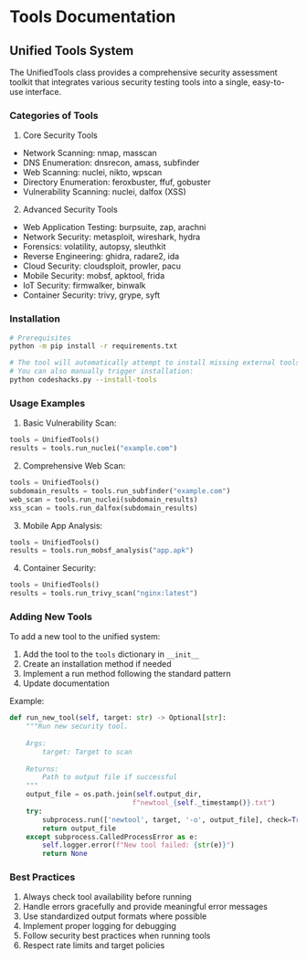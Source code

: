 # Tools Documentation

## Unified Tools System

The UnifiedTools class provides a comprehensive security assessment toolkit that integrates various security testing tools into a single, easy-to-use interface.

### Categories of Tools

1. Core Security Tools
- Network Scanning: nmap, masscan
- DNS Enumeration: dnsrecon, amass, subfinder
- Web Scanning: nuclei, nikto, wpscan
- Directory Enumeration: feroxbuster, ffuf, gobuster
- Vulnerability Scanning: nuclei, dalfox (XSS)

2. Advanced Security Tools
- Web Application Testing: burpsuite, zap, arachni
- Network Security: metasploit, wireshark, hydra
- Forensics: volatility, autopsy, sleuthkit
- Reverse Engineering: ghidra, radare2, ida
- Cloud Security: cloudsploit, prowler, pacu
- Mobile Security: mobsf, apktool, frida
- IoT Security: firmwalker, binwalk
- Container Security: trivy, grype, syft

### Installation

```bash
# Prerequisites
python -m pip install -r requirements.txt

# The tool will automatically attempt to install missing external tools
# You can also manually trigger installation:
python codeshacks.py --install-tools
```

### Usage Examples

1. Basic Vulnerability Scan:
```python
tools = UnifiedTools()
results = tools.run_nuclei("example.com")
```

2. Comprehensive Web Scan:
```python
tools = UnifiedTools()
subdomain_results = tools.run_subfinder("example.com")
web_scan = tools.run_nuclei(subdomain_results)
xss_scan = tools.run_dalfox(subdomain_results)
```

3. Mobile App Analysis:
```python
tools = UnifiedTools()
results = tools.run_mobsf_analysis("app.apk")
```

4. Container Security:
```python
tools = UnifiedTools()
results = tools.run_trivy_scan("nginx:latest")
```

### Adding New Tools

To add a new tool to the unified system:

1. Add the tool to the `tools` dictionary in `__init__`
2. Create an installation method if needed
3. Implement a run method following the standard pattern
4. Update documentation

Example:
```python
def run_new_tool(self, target: str) -> Optional[str]:
    """Run new security tool.
    
    Args:
        target: Target to scan
        
    Returns:
        Path to output file if successful
    """
    output_file = os.path.join(self.output_dir, 
                              f"newtool_{self._timestamp()}.txt")
    try:
        subprocess.run(['newtool', target, '-o', output_file], check=True)
        return output_file
    except subprocess.CalledProcessError as e:
        self.logger.error(f"New tool failed: {str(e)}")
        return None
```

### Best Practices

1. Always check tool availability before running
2. Handle errors gracefully and provide meaningful error messages
3. Use standardized output formats where possible
4. Implement proper logging for debugging
5. Follow security best practices when running tools
6. Respect rate limits and target policies
